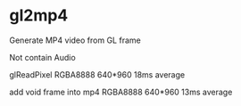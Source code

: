 gl2mp4
======

Generate MP4 video from GL frame

Not contain Audio


glReadPixel RGBA8888 640*960
18ms average

add void frame into mp4 RGBA8888 640*960
13ms average
